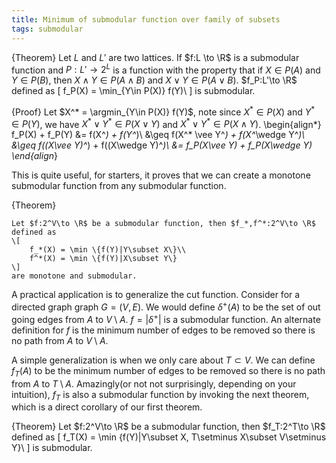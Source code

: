```yaml
---
title: Minimum of submodular function over family of subsets
tags: submodular
---
```


{Theorem}
	Let $L$ and $L'$ are two lattices. If $f:L \to \R$ is a submodular function and $P:L'\to 2^{L}$ is a function with the property that if $X\in P(A)$ and $Y\in P(B)$, then $X\wedge Y\in P(A\wedge B)$ and $X\vee Y\in P(A\vee B)$. $f_P:L'\to \R$ defined as 
	\[
		f_P(X) = \min_{Y\in P(X)} f(Y)\\
	\]
	is submodular. 

{Proof}
	Let $X^* = \argmin_{Y\in P(X)} f(Y)$,
	note since $X^*\in P(X)$ and $Y^*\in P(Y)$, we have $X^*\vee Y^* \in P(X\vee Y)$ and $X^*\vee Y^* \in P(X\wedge Y)$.
	\begin{align*}
	f_P(X) + f_P(Y) &= f(X^*) + f(Y^*)\\
	                &\geq f(X^* \vee Y^*) + f(X^*\wedge Y^*)\\
	                &\geq f((X\vee Y)^*) + f((X\wedge Y)^*)\\
	                &= f_P(X\vee Y) + f_P(X\wedge Y)
	\end{align*}

This is quite useful, for starters, it proves that we can create a monotone submodular function from any submodular function.

{Theorem}
	
	Let $f:2^V\to \R$ be a submodular function, then $f_*,f^*:2^V\to \R$ defined as 
	\[
		f_*(X) = \min \{f(Y)|Y\subset X\}\\
		f^*(X) = \min \{f(Y)|X\subset Y\}
	\] 
	are monotone and submodular.

A practical application is to generalize the cut function. Consider for a directed graph graph $G=(V,E)$. We would define $\delta^+(A)$ to be the set of out going edges from $A$ to $V\setminus A$. $f=|\delta^+|$ is a submodular function. An alternate definition for $f$ is the minimum number of edges to be removed so there is no path from $A$ to $V\setminus A$.

A simple generalization is when we only care about $T\subset V$. We can define $f_T(A)$ to be the minimum number of edges to be removed so there is no path from $A$ to $T\setminus A$. Amazingly(or not not surprisingly, depending on your intuition), $f_T$ is also a submodular function by invoking the next theorem, which is a direct corollary of our first theorem.

{Theorem}
	Let $f:2^V\to \R$ be a submodular function, then $f_T:2^T\to \R$ defined as 
	\[
		f_T(X) = \min \{f(Y)|Y\subset X, T\setminus X\subset V\setminus Y\}\\
	\] 
	is submodular.